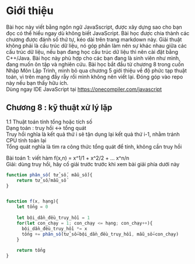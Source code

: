 # Giới thiệu
Bài học này viết bằng ngôn ngữ JavaSscript, được xây dựng sao cho bạn đọc có thể hiểu ngay dù không biết JavaScript. Bài học được chia thành các chương được đánh số thứ tự, kéo dài trên trang markdown này. Giải thuật không phải là cấu trúc dữ liệu, nó góp phần làm nên sự khác nhau giữa các cấu trúc dữ liệu, nếu bạn đang học cấu trúc dữ liệu thì nên cài đặt bằng C++/Java. Bài học này phù hợp cho các bạn đang là sinh viên như mình, đang muốn ôn tập và nghiên cứu. Bài học bắt đầu từ chương 8 trong cuốn Nhập Môn Lập Trình, mình bỏ qua chương 5 giới thiệu về độ phức tạp thuật toán, vì trên mạng đầy rẫy rồi mình không nên viết lại. Đóng góp vào repo này nếu bạn thấy hữu ích.  
Dùng ngay IDE JavaScript tại https://onecompiler.com/javascript  
## Chương 8 : kỹ thuật xử lý lặp
1.1 Thuật toán tính tổng hoặc tích số  
Dạng toán : truy hồi <-> tổng quát  
Truy hồi nghĩa là kết quả thứ i sẽ tận dụng lại kết quả thứ i-1, nhằm tránh CPU tính toán lại    
Tổng quát nghĩa là tìm ra công thức tổng quát để tính, không cần truy hồi

Bài toán 1: viết hàm f(x,n) = x^1/1 + x^2/2 + ... x^n/n  
Giải: dùng truy hồi, hãy cố giải trước trước khi xem bài giải phía dưới này  
```js
function phân_số( tử_số, mẫu_số){
    return tử_số/mẫu_số
}


function f(x, hạng){
    let tổng = 0
  
    let bội_dần_đều_truy_hồi = 1
    for(let con_chạy = 1; con_chạy <= hạng; con_chạy++){
      bội_dần_đều_truy_hồi *= x
      tổng += phân_số(tử_số=bội_dần_đều_truy_hồi, mẫu_số=con_chạy)
    }
  
    return tổng
}
```
